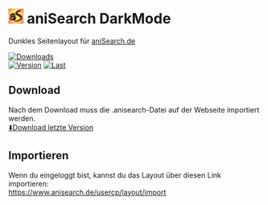 # <img src="https://raw.githubusercontent.com/InvisibleQuantum/InvisibleQuantum/main/icons/anisearch.png" width="30"/> aniSearch DarkMode
Dunkles Seitenlayout für <a href="https://www.anisearch.de/">aniSearch.de</a>

[![Downloads](https://img.shields.io/github/downloads/invisiblequantum/anisearch_darkmode/total?color=important&label=Downloads&style=flat-square)](#)<br>
[![Version](https://img.shields.io/github/v/release/InvisibleQuantum/anisearch_darkmode?color=blue&label=Version&style=flat-square)](#)
[![Last](https://img.shields.io/github/release-date/InvisibleQuantum/anisearch_darkmode?color=blue&label=Letztes%20Update&style=flat-square)](#)<br>

## Download
Nach dem Download muss die .anisearch-Datei auf der Webseite importiert werden.<br>
<a href="https://github.com/InvisibleQuantum/anisearch_darkmode/releases/latest">⬇️Download letzte Version</a>

## Importieren
Wenn du eingeloggt bist, kannst du das Layout über diesen Link importieren:<br>
https://www.anisearch.de/usercp/layout/import
